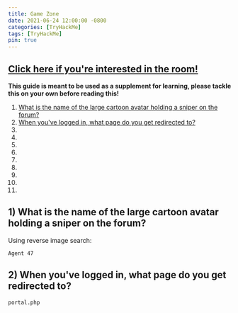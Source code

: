 ```yaml
---
title: Game Zone
date: 2021-06-24 12:00:00 -0800
categories: [TryHackMe]
tags: [TryHackMe] 
pin: true
---
```

## [Click here if you're interested in the room!](https://tryhackme.com/room/gamezone)


**This guide is meant to be used as a supplement for learning, please tackle this on your own before reading this!**


1. [What is the name of the large cartoon avatar holding a sniper on the forum?](#1)
2. [When you've logged in, what page do you get redirected to?](#2)
3.
4.
5.
6.
7.
8.
9.
10.
11.


<a name="1">

  
## 1) What is the name of the large cartoon avatar holding a sniper on the forum?

  
Using reverse image search: 
```
Agent 47
```

  
<a name="2">

## 2) When you've logged in, what page do you get redirected to?
  
  
```
portal.php
```
  
<a name="3">
  

  
<a name="4">



<a name="5">
  



<a name="6">
  
  
 
<a name="7">



  
<a name="8">
  
  
  
<a name="9">
  
  
  
  
<a name="10">

  
  
<a name="11">
